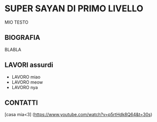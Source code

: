 # SUPER SAYAN DI PRIMO LIVELLO

MIO TESTO

## BIOGRAFIA
BLABLA

## LAVORI assurdi

- LAVORO miao
- LAVORO meow
- LAVORO nya

## CONTATTI

[casa mia<3] (https://www.youtube.com/watch?v=p5rtHdk8Q64&t=30s)
